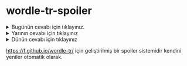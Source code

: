 # wordle-tr-spoiler

<details>
  <summary>Bugünün cevabı için tıklayınız.</summary>
  <br>
    <b> önder </b>
</details>

<details>
  <summary>Yarının cevabı için tıklayınız</summary>
  <br>
   <b> sonda </b>
</details>

<details>
  <summary>Dünün cevabı için tıklayınız </summary>
  <br>
  <b> bahçe </b>
</details>

https://f.github.io/wordle-tr/ için geliştirilmiş bir spoiler sistemidir kendini yeniler otomatik olarak.


